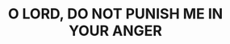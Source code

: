 ---
capo: 0
id: 0
lang: en-us
page: '124'
step: pre
subtitle: ''
tags: []
title: O LORD, DO NOT PUNISH ME IN YOUR ANGER
---